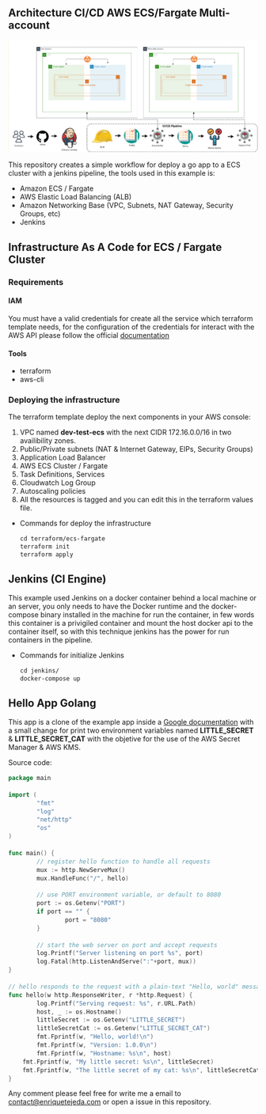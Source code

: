 ## Architecture CI/CD AWS ECS/Fargate Multi-account

<img src="https://github.com/EnriqueTejeda/cicd-workflow-jenkins-ecs-fargate/blob/main/assets/diagram-multiaccount-pipeline.png" width=800>

This repository creates a simple workflow for deploy a go app to a ECS cluster with a jenkins pipeline, the tools used in this example is:

* Amazon ECS / Fargate
* AWS Elastic Load Balancing (ALB)
* Amazon Networking Base (VPC, Subnets, NAT Gateway, Security Groups, etc)
* Jenkins

## Infrastructure As A Code for ECS / Fargate Cluster

### Requirements 
#### IAM
You must have a valid credentials for create all the service which terraform template needs, for the configuration of the credentials for interact with the AWS API please follow the official [documentation](https://docs.aws.amazon.com/cli/latest/userguide/cli-configure-quickstart.html#cli-configure-quickstart-creds)
#### Tools
* terraform 
* aws-cli
### Deploying the infrastructure
The terraform template deploy the next components in your AWS console:

1. VPC named **dev-test-ecs** with the next CIDR 172.16.0.0/16 in two availibility zones.
2. Public/Private subnets (NAT & Internet Gateway, EIPs, Security Groups)
3. Application Load Balancer  
4. AWS ECS Cluster / Fargate
5. Task Definitions, Services
6. Cloudwatch Log Group 
7. Autoscaling policies 
9. All the resources is tagged and you can edit this in the terraform values file.

- Commands for deploy the infrastructure
  ```
  cd terraform/ecs-fargate
  terraform init
  terraform apply 
  ```
## Jenkins (CI Engine)
This example used Jenkins on a docker container behind a local machine or an server, you only needs to have the Docker runtime and the docker-compose binary installed in the machine for run the container, in few words this container is a privigiled container and mount the host docker api to the container itself, so with this technique jenkins has the power for run containers in the pipeline.

- Commands for initialize Jenkins
  ```
  cd jenkins/
  docker-compose up 
  ```
## Hello App Golang 
This app is a clone of the example app inside a [Google documentation](https://cloud.google.com/appengine/docs/flexible/go/quickstart) with a small change for print two environment variables named **LITTLE_SECRET** & **LITTLE_SECRET_CAT** with the objetive for the use of the AWS Secret Manager & AWS KMS.

Source code:

``` go
package main

import (
        "fmt"
        "log"
        "net/http"
        "os"
)

func main() {
        // register hello function to handle all requests
        mux := http.NewServeMux()
        mux.HandleFunc("/", hello)

        // use PORT environment variable, or default to 8080
        port := os.Getenv("PORT")
        if port == "" {
                port = "8080"
        }

        // start the web server on port and accept requests
        log.Printf("Server listening on port %s", port)
        log.Fatal(http.ListenAndServe(":"+port, mux))
}

// hello responds to the request with a plain-text "Hello, world" message.
func hello(w http.ResponseWriter, r *http.Request) {
        log.Printf("Serving request: %s", r.URL.Path)
        host, _ := os.Hostname()
        littleSecret := os.Getenv("LITTLE_SECRET")
        littleSecretCat := os.Getenv("LITTLE_SECRET_CAT")
        fmt.Fprintf(w, "Hello, world!\n")
        fmt.Fprintf(w, "Version: 1.0.0\n")
        fmt.Fprintf(w, "Hostname: %s\n", host)
	fmt.Fprintf(w, "My little secret: %s\n", littleSecret)
	fmt.Fprintf(w, "The little secret of my cat: %s\n", littleSecretCat)
}
```

Any comment please feel free for write me a email to [contact@enriquetejeda.com](mailto://contact@enriquetejeda.com) or open a issue in this repository.
